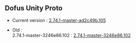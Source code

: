 ## Dofus Unity Proto
- Current version : [2.74.1-master-ad2c49b.105](https://github.com/AlpaGit/dofus-unity-proto/tree/2.74.1-master-ad2c49b.105)

- Old :  
2.74.1-master-3246e86.102 : [2.74.1-master-3246e86.102](https://github.com/AlpaGit/dofus-unity-proto/tree/2.74.1-master-3246e86.102)
